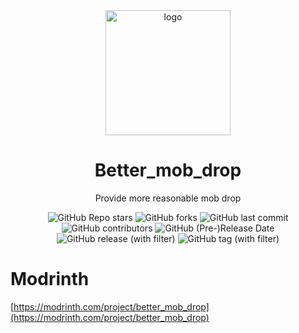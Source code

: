 <div align="center">
    <img align="center" src="https://raw.githubusercontent.com/whwdzg/better_mob_drop/main/pack.png" alt="logo" width="200">
    <h1 align="center">Better_mob_drop</h1>
    <p align="enter">Provide more reasonable mob drop</p>
    <img alt="GitHub Repo stars" src="https://img.shields.io/github/stars/whwdzg/better_mob_drop">
    <img alt="GitHub forks" src="https://img.shields.io/github/forks/whwdzg/better_mob_drop">
    <img alt="GitHub last commit" src="https://img.shields.io/github/last-commit/whwdzg/better_mob_drop">
    <img alt="GitHub contributors" src="https://img.shields.io/github/contributors/whwdzg/better_mob_drop">
    <img alt="GitHub (Pre-)Release Date" src="https://img.shields.io/github/release-date-pre/whwdzg/better_mob_drop">
    <img alt="GitHub release (with filter)" src="https://img.shields.io/github/v/release/whwdzg/better_mob_drop">
    <img alt="GitHub tag (with filter)" src="https://img.shields.io/github/v/tag/whwdzg/better_mob_drop">
    </br>
</div>

# Modrinth
[https://modrinth.com/project/better_mob_drop](https://modrinth.com/project/better_mob_drop)

